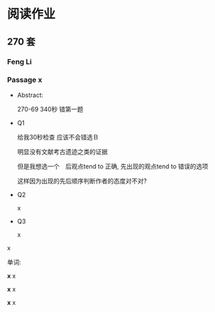# 阅读作业

## 270 套

### Feng Li

### Passage x

- Abstract:

  270-69 340秒  错第一题

- Q1

  给我30秒检查 应该不会错选Ｂ

  明显没有文献考古遗迹之类的证据　

  但是我想选一个　后观点tend to 正确, 先出现的观点tend to 错误的选项

  这样因为出现的先后顺序判断作者的态度对不对?

- Q2

  x

- Q3

  x

x

单词:

**x** x

**x** x

**x** x